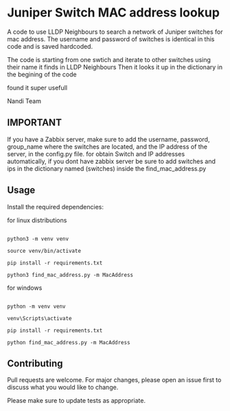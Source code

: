 # Juniper Switch MAC address lookup

A code to use LLDP Neighbours to search a network of Juniper switches for mac address.
The username and password of switches is identical in this code and is saved hardcoded.

The code is starting from one swtich and iterate to other switches using their name it finds in LLDP Neighbours
Then it looks it up in the dictionary in the begining of the code

found it super usefull


Nandi Team


## IMPORTANT
If you have a Zabbix server, make sure to add the username, password, group_name where the switches are located, and the IP address of the server, in the config.py file.
for obtain Switch and IP addresses automatically, if you dont have zabbix server be sure to add switches and ips in the dictionary named (switches) inside the find_mac_address.py

## Usage

Install the required dependencies:

for linux distributions
```

python3 -m venv venv

source venv/bin/activate

pip install -r requirements.txt

python3 find_mac_address.py -m MacAddress

```

for windows
```

python -m venv venv

venv\Scripts\activate 

pip install -r requirements.txt

python find_mac_address.py -m MacAddress

```


## Contributing

Pull requests are welcome. For major changes, please open an issue first
to discuss what you would like to change.

Please make sure to update tests as appropriate.
